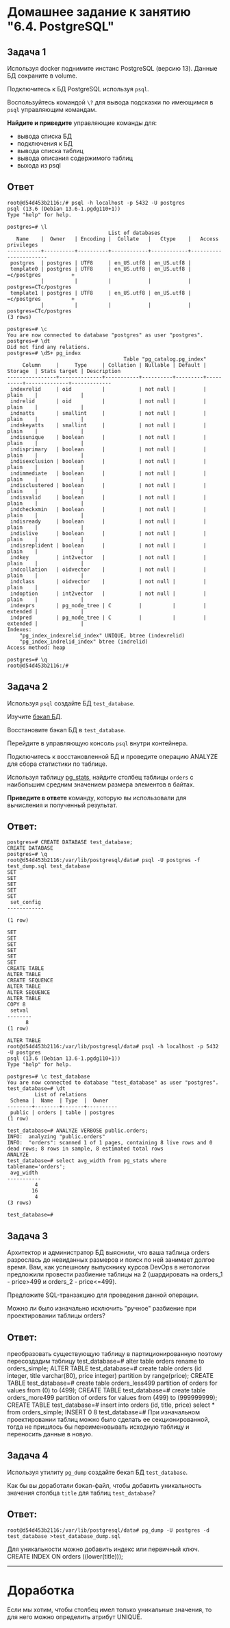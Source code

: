 # Домашнее задание к занятию "6.4. PostgreSQL"

## Задача 1

Используя docker поднимите инстанс PostgreSQL (версию 13). Данные БД сохраните в volume.

Подключитесь к БД PostgreSQL используя `psql`.

Воспользуйтесь командой `\?` для вывода подсказки по имеющимся в `psql` управляющим командам.

**Найдите и приведите** управляющие команды для:
- вывода списка БД
- подключения к БД
- вывода списка таблиц
- вывода описания содержимого таблиц
- выхода из psql
## Ответ 
```
root@d54d453b2116:/# psql -h localhost -p 5432 -U postgres 
psql (13.6 (Debian 13.6-1.pgdg110+1))
Type "help" for help.

postgres=# \l
                                 List of databases
   Name    |  Owner   | Encoding |  Collate   |   Ctype    |   Access privileges   
-----------+----------+----------+------------+------------+-----------------------
 postgres  | postgres | UTF8     | en_US.utf8 | en_US.utf8 | 
 template0 | postgres | UTF8     | en_US.utf8 | en_US.utf8 | =c/postgres          +
           |          |          |            |            | postgres=CTc/postgres
 template1 | postgres | UTF8     | en_US.utf8 | en_US.utf8 | =c/postgres          +
           |          |          |            |            | postgres=CTc/postgres
(3 rows)

postgres=# \c
You are now connected to database "postgres" as user "postgres".
postgres=# \dt
Did not find any relations.
postgres=# \dS+ pg_index
                                      Table "pg_catalog.pg_index"
     Column     |     Type     | Collation | Nullable | Default | Storage  | Stats target | Description 
----------------+--------------+-----------+----------+---------+----------+--------------+-------------
 indexrelid     | oid          |           | not null |         | plain    |              | 
 indrelid       | oid          |           | not null |         | plain    |              | 
 indnatts       | smallint     |           | not null |         | plain    |              | 
 indnkeyatts    | smallint     |           | not null |         | plain    |              | 
 indisunique    | boolean      |           | not null |         | plain    |              | 
 indisprimary   | boolean      |           | not null |         | plain    |              | 
 indisexclusion | boolean      |           | not null |         | plain    |              | 
 indimmediate   | boolean      |           | not null |         | plain    |              | 
 indisclustered | boolean      |           | not null |         | plain    |              | 
 indisvalid     | boolean      |           | not null |         | plain    |              | 
 indcheckxmin   | boolean      |           | not null |         | plain    |              | 
 indisready     | boolean      |           | not null |         | plain    |              | 
 indislive      | boolean      |           | not null |         | plain    |              | 
 indisreplident | boolean      |           | not null |         | plain    |              | 
 indkey         | int2vector   |           | not null |         | plain    |              | 
 indcollation   | oidvector    |           | not null |         | plain    |              | 
 indclass       | oidvector    |           | not null |         | plain    |              | 
 indoption      | int2vector   |           | not null |         | plain    |              | 
 indexprs       | pg_node_tree | C         |          |         | extended |              | 
 indpred        | pg_node_tree | C         |          |         | extended |              | 
Indexes:
    "pg_index_indexrelid_index" UNIQUE, btree (indexrelid)
    "pg_index_indrelid_index" btree (indrelid)
Access method: heap

postgres=# \q
root@d54d453b2116:/#
```
## Задача 2

Используя `psql` создайте БД `test_database`.

Изучите [бэкап БД](https://github.com/netology-code/virt-homeworks/tree/master/06-db-04-postgresql/test_data).

Восстановите бэкап БД в `test_database`.

Перейдите в управляющую консоль `psql` внутри контейнера.

Подключитесь к восстановленной БД и проведите операцию ANALYZE для сбора статистики по таблице.

Используя таблицу [pg_stats](https://postgrespro.ru/docs/postgresql/12/view-pg-stats), найдите столбец таблицы `orders` 
с наибольшим средним значением размера элементов в байтах.

**Приведите в ответе** команду, которую вы использовали для вычисления и полученный результат.
## Ответ:
```
postgres=# CREATE DATABASE test_database;
CREATE DATABASE
postgres=# \q
root@d54d453b2116:/var/lib/postgresql/data# psql -U postgres -f test_dump.sql test_database
SET
SET
SET
SET
SET
 set_config 
------------
 
(1 row)

SET
SET
SET
SET
SET
SET
CREATE TABLE
ALTER TABLE
CREATE SEQUENCE
ALTER TABLE
ALTER SEQUENCE
ALTER TABLE
COPY 8
 setval 
--------
      8
(1 row)

ALTER TABLE
root@d54d453b2116:/var/lib/postgresql/data# psql -h localhost -p 5432 -U postgres 
psql (13.6 (Debian 13.6-1.pgdg110+1))
Type "help" for help.
  
postgres=# \c test_database 
You are now connected to database "test_database" as user "postgres".
test_database=# \dt
         List of relations
 Schema |  Name  | Type  |  Owner   
--------+--------+-------+----------
 public | orders | table | postgres
(1 row)

test_database=# ANALYZE VERBOSE public.orders;
INFO:  analyzing "public.orders"
INFO:  "orders": scanned 1 of 1 pages, containing 8 live rows and 0 dead rows; 8 rows in sample, 8 estimated total rows
ANALYZE
test_database=# select avg_width from pg_stats where tablename='orders';
 avg_width 
-----------
         4
        16
         4
(3 rows)

test_database=# 

```

## Задача 3

Архитектор и администратор БД выяснили, что ваша таблица orders разрослась до невиданных размеров и
поиск по ней занимает долгое время. Вам, как успешному выпускнику курсов DevOps в нетологии предложили
провести разбиение таблицы на 2 (шардировать на orders_1 - price>499 и orders_2 - price<=499).

Предложите SQL-транзакцию для проведения данной операции.

Можно ли было изначально исключить "ручное" разбиение при проектировании таблицы orders?
## Ответ:
преобразовать существующую таблицу в партиционированную поэтому пересоздадим таблицу
test_database=# alter table orders rename to orders_simple;
ALTER TABLE
test_database=# create table orders (id integer, title varchar(80), price integer) partition by range(price);
CREATE TABLE
test_database=# create table orders_less499 partition of orders for values from (0) to (499);
CREATE TABLE
test_database=# create table orders_more499 partition of orders for values from (499) to (999999999);
CREATE TABLE
test_database=# insert into orders (id, title, price) select * from orders_simple;
INSERT 0 8
test_database=# 
При изначальном проектировании таблиц можно было сделать ее секционированной, тогда не пришлось бы переименовывать исходную таблицу и переносить данные в новую.

## Задача 4

Используя утилиту `pg_dump` создайте бекап БД `test_database`.

Как бы вы доработали бэкап-файл, чтобы добавить уникальность значения столбца `title` для таблиц `test_database`?
## Ответ:
```
root@d54d453b2116:/var/lib/postgresql/data# pg_dump -U postgres -d test_database >test_database_dump.sql
```
Для уникальности можно добавить индекс или первичный ключ.
    CREATE INDEX ON orders ((lower(title)));

--- 
# Доработка 

Если мы хотим, чтобы столбец имел только уникальные значения, то для него можно определить атрибут UNIQUE.
